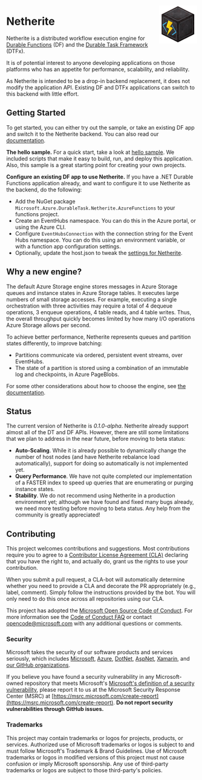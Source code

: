 ﻿<p style="text-align: center; float: right;"><img src="src/DurableTask.Netherite/icon.png" /></p>

# Netherite

Netherite is a distributed workflow execution engine for [Durable Functions](https://github.com/Azure/azure-functions-durable-extension) (DF) and the [Durable Task Framework](https://github.com/Azure/durabletask/) (DTFx).

It is of potential interest to anyone developing applications on those platforms who has an appetite for performance, scalability, and reliability.

As Netherite is intended to be a drop-in backend replacement, it does not modify the application API. Existing DF and DTFx applications can switch to this backend with little effort.

## Getting Started

To get started, you can either try out the sample, or take an existing DF app and switch it to the Netherite backend. You can also read our [documentation](https://microsoft.github.io/durabletask-netherite/#/README).

**The hello sample.**
For a quick start, take a look at [hello sample](https://microsoft.github.io/durabletask-netherite/#/hello-sample.md). We included scripts that make it easy to build, run, and deploy this application. Also, this sample is a great starting point for creating your own projects.

**Configure an existing DF app to use Netherite.**
If you have a .NET Durable Functions application already, and want to configure it to use Netherite as the backend, do the following:

- Add the NuGet package `Microsoft.Azure.DurableTask.Netherite.AzureFunctions` to your functions project.
- Create an EventHubs namespace. You can do this in the Azure portal, or using the Azure CLI.
- Configure `EventHubsConnection` with the connection string for the Event Hubs namespace. You can do this using an environment variable, or with a function app configuration settings.
- Optionally, update the host.json to tweak the [settings for Netherite](https://microsoft.github.io/durabletask-netherite/#/settings.md).

## Why a new engine?

The default Azure Storage engine stores messages in Azure Storage queues and instance states in Azure Storage tables. It executes large numbers of small storage accesses. For example, executing a single orchestration with three activities may require a total of 4 dequeue operations, 3 enqueue operations, 4 table reads, and 4 table writes. Thus, the overall throughput quickly becomes limited by how many I/O operations Azure Storage allows per second.

To achieve better performance, Netherite represents queues and partition states differently, to improve batching:

- Partitions communicate via ordered, persistent event streams, over EventHubs.
- The state of a partition is stored using a combination of an immutable log and checkpoints, in Azure PageBlobs.

For some other considerations about how to choose the engine, see [the documentation](https://microsoft.github.io/durabletask-netherite/#/engine.md).

## Status

The current version of Netherite is *0.1.0-alpha*.  Netherite already support almost all of the DT and DF APIs. However, there are still some limitations that we plan to address in the near future, before moving to beta status:

- **Auto-Scaling**. While it is already possible to dynamically change the number of host nodes (and have Netherite rebalance load automatically), support for doing so automatically is not implemented yet.
- **Query Performance**. We have not quite completed our implementation of a FASTER index to speed up queries that are enumerating or purging instance states.
- **Stability**. We do not recommend using Netherite in a production environment yet; although we have found and fixed many bugs already, we need more testing before moving to beta status. Any help from the community is greatly appreciated!

## Contributing

This project welcomes contributions and suggestions. Most contributions require you to
agree to a [Contributor License Agreement (CLA)](https://cla.microsoft.com) declaring that you have the right to, and actually do, grant us the rights to use your contribution. 

When you submit a pull request, a CLA-bot will automatically determine whether you need
to provide a CLA and decorate the PR appropriately (e.g., label, comment). Simply follow the
instructions provided by the bot. You will only need to do this once across all repositories using our CLA.

This project has adopted the [Microsoft Open Source Code of Conduct](https://opensource.microsoft.com/codeofconduct/).
For more information see the [Code of Conduct FAQ](https://opensource.microsoft.com/codeofconduct/faq/)
or contact [opencode@microsoft.com](mailto:opencode@microsoft.com) with any additional questions or comments.

### Security

Microsoft takes the security of our software products and services seriously, which includes [Microsoft](https://github.com/Microsoft), [Azure](https://github.com/Azure), [DotNet](https://github.com/dotnet), [AspNet](https://github.com/aspnet), [Xamarin](https://github.com/xamarin), and [our GitHub organizations](https://opensource.microsoft.com/).

If you believe you have found a security vulnerability in any Microsoft-owned repository that meets Microsoft's [Microsoft's definition of a security vulnerability](https://docs.microsoft.com/en-us/previous-versions/tn-archive/cc751383(v=technet.10)), please report it to us at the Microsoft Security Response Center (MSRC) at [https://msrc.microsoft.com/create-report](https://msrc.microsoft.com/create-report). **Do not report security vulnerabilities through GitHub issues.**

### Trademarks

This project may contain trademarks or logos for projects, products, or services. Authorized use of Microsoft trademarks or logos is subject to and must follow Microsoft's Trademark & Brand Guidelines. Use of Microsoft trademarks or logos in modified versions of this project must not cause confusion or imply Microsoft sponsorship. Any use of third-party trademarks or logos are subject to those third-party's policies.
